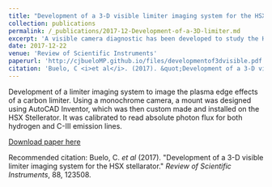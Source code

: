 ```yaml
---
title: "Development of a 3-D visible limiter imaging system for the HSX stellarator"
collection: publications
permalink: /_publications/2017-12-Development-of-a-3D-limiter.md
excerpt: 'A visible camera diagnostic has been developed to study the Helically Symmetric eXperiment (HSX) limiter plasma interaction. A straight line view from the camera location to the limiter was not possible due to the complex 3D stellarator geometry of HSX, so it was necessary to insert a mirror/lens system into the plasma edge. A custom support structure for this optical system tailored to the HSX geometry was designed and installed. This system holds the optics tube assembly at the required angle for the desired view to both minimize system stress and facilitate robust and repeatable camera positioning. The camera system has been absolutely calibrated and using Hα and C-III filters can provide hydrogen and carbon photon fluxes, which through an S/XB coefficient can be converted into particle fluxes. The resulting measurements have been used to obtain the characteristic penetration length of hydrogen and C-III species. The hydrogen λiz value shows reasonable agreement with the value predicted by a 1D penetration length calculation.'
date: 2017-12-22
venue: 'Review of Scientific Instruments'
paperurl: 'http://cjbueloMP.github.io/files/developmentof3dvisible.pdf'
citation: 'Buelo, C <i>et al</i>. (2017). &quot;Development of a 3-D visible limiter imaging system for the HSX stellarator.&quot; <i>Review of Scientific Instruments</i>, 88, 123508.'
---
```

Development of a limiter imaging system to image the plasma edge effects of a carbon limiter. Using a monochrome camera, a mount was designed using AutoCAD Inventor, which was then custom made and installed on the HSX Stellerator. It was calibrated to read absolute photon flux for both hydrogen and C-III emission lines.

[Download paper here](http://cjbueloMP.github.io/files/developmentof3dvisible.pdf)

Recommended citation: Buelo, C. <i>et al</i> (2017). "Development of a 3-D visible limiter imaging system for the HSX stellarator." <i>Review of Scientific Instruments</i>, 88, 123508.
